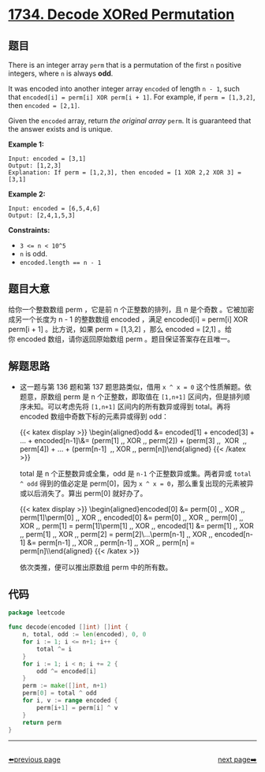 # [1734. Decode XORed Permutation](https://leetcode.com/problems/decode-xored-permutation/)


## 题目

There is an integer array `perm` that is a permutation of the first `n` positive integers, where `n` is always **odd**.

It was encoded into another integer array `encoded` of length `n - 1`, such that `encoded[i] = perm[i] XOR perm[i + 1]`. For example, if `perm = [1,3,2]`, then `encoded = [2,1]`.

Given the `encoded` array, return *the original array* `perm`. It is guaranteed that the answer exists and is unique.

**Example 1:**

```
Input: encoded = [3,1]
Output: [1,2,3]
Explanation: If perm = [1,2,3], then encoded = [1 XOR 2,2 XOR 3] = [3,1]

```

**Example 2:**

```
Input: encoded = [6,5,4,6]
Output: [2,4,1,5,3]

```

**Constraints:**

- `3 <= n < 10^5`
- `n` is odd.
- `encoded.length == n - 1`

## 题目大意

给你一个整数数组 perm ，它是前 n 个正整数的排列，且 n 是个奇数 。它被加密成另一个长度为 n - 1 的整数数组 encoded ，满足 encoded[i] = perm[i] XOR perm[i + 1] 。比方说，如果 perm = [1,3,2] ，那么 encoded = [2,1] 。给你 encoded 数组，请你返回原始数组 perm 。题目保证答案存在且唯一。

## 解题思路

- 这一题与第 136 题和第 137 题思路类似，借用 `x ^ x = 0` 这个性质解题。依题意，原数组 perm 是 n 个正整数，即取值在 `[1,n+1]` 区间内，但是排列顺序未知。可以考虑先将 `[1,n+1]` 区间内的所有数异或得到 total。再将 encoded 数组中奇数下标的元素异或得到 odd：

	{{< katex display >}}
    \begin{aligned}odd &= encoded[1] + encoded[3] + ... + encoded[n-1]\\&= (perm[1] \,\, XOR \,\, perm[2]) + (perm[3] \,\,  XOR  \,\, perm[4]) + ... + (perm[n-1]  \,\, XOR \,\, perm[n])\end{aligned}
	{{< /katex >}}

    total 是 n 个正整数异或全集，odd 是 `n-1` 个正整数异或集。两者异或 `total ^ odd` 得到的值必定是 perm[0]，因为 `x ^ x = 0`，那么重复出现的元素被异或以后消失了。算出 perm[0] 就好办了。

	{{< katex display >}}
    \begin{aligned}encoded[0] &= perm[0] \,\, XOR \,\, perm[1]\\perm[0] \,\, XOR \,\, encoded[0] &= perm[0] \,\, XOR \,\, perm[0] \,\, XOR \,\, perm[1] = perm[1]\\perm[1] \,\, XOR \,\, encoded[1] &= perm[1] \,\, XOR \,\, perm[1] \,\, XOR \,\, perm[2] = perm[2]\\...\\perm[n-1] \,\, XOR \,\, encoded[n-1] &= perm[n-1] \,\, XOR \,\, perm[n-1] \,\, XOR \,\, perm[n] = perm[n]\\\end{aligned}
	{{< /katex >}}

    依次类推，便可以推出原数组 perm 中的所有数。

## 代码

```go
package leetcode

func decode(encoded []int) []int {
	n, total, odd := len(encoded), 0, 0
	for i := 1; i <= n+1; i++ {
		total ^= i
	}
	for i := 1; i < n; i += 2 {
		odd ^= encoded[i]
	}
	perm := make([]int, n+1)
	perm[0] = total ^ odd
	for i, v := range encoded {
		perm[i+1] = perm[i] ^ v
	}
	return perm
}
```



----------------------------------------------
<div style="display: flex;justify-content: space-between;align-items: center;">
<p><a href="https://books.halfrost.com/leetcode/ChapterFour/1700~1799/1732.Find-the-Highest-Altitude/">⬅️previous page</a></p>
<p><a href="https://books.halfrost.com/leetcode/ChapterFour/1700~1799/1736.Latest-Time-by-Replacing-Hidden-Digits/">next page➡️</a></p>
</div>
